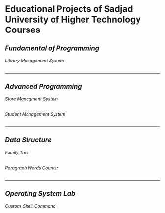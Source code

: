 # Educational Projects of Sadjad University of Higher Technology Courses

## *Fundamental of Programming*

###### *Library Management System*
----------------------------------------
## *Advanced Programming*

###### *Store Managment System*
###### *Student Management System*
----------------------------------------
## *Data Structure*

###### *Family Tree*
###### *Paragraph Words Counter*
----------------------------------------
## *Operating System Lab*

###### *Custom_Shell_Command*
